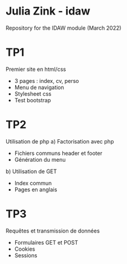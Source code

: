 # Julia Zink - idaw
Repository for the IDAW module (March 2022)  

# TP1
Premier site en html/css 
 - 3 pages : index, cv, perso
 - Menu de navigation
 - Stylesheet css
 - Test bootstrap  

# TP2
Utilisation de php
a) Factorisation avec php
 - Fichiers communs header et footer
 - Génération du menu

b) Utilisation de GET
 - Index commun
 - Pages en anglais

# TP3
Requêtes et transmission de données
 - Formulaires GET et POST
 - Cookies
 - Sessions
